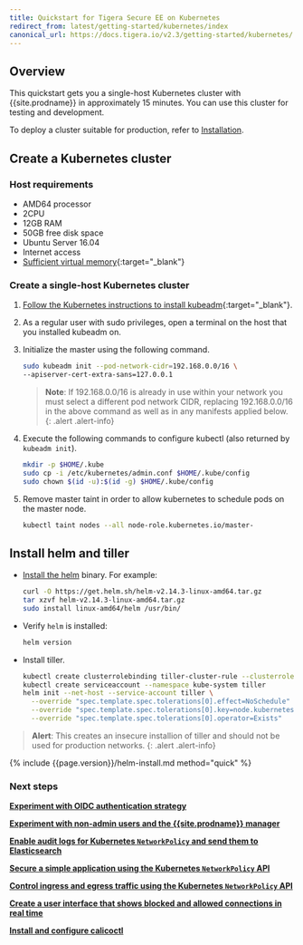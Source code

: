 ```yaml
---
title: Quickstart for Tigera Secure EE on Kubernetes
redirect_from: latest/getting-started/kubernetes/index
canonical_url: https://docs.tigera.io/v2.3/getting-started/kubernetes/
---
```


## Overview

This quickstart gets you a single-host Kubernetes cluster with {{site.prodname}}
in approximately 15 minutes. You can use this cluster for testing and
development.

To deploy a cluster suitable for production, refer to [Installation](installation).

## Create a Kubernetes cluster

### Host requirements

- AMD64 processor
- 2CPU
- 12GB RAM
- 50GB free disk space
- Ubuntu Server 16.04
- Internet access
- [Sufficient virtual memory](https://www.elastic.co/guide/en/elasticsearch/reference/current/vm-max-map-count.html){:target="_blank"}

### Create a single-host Kubernetes cluster

1. [Follow the Kubernetes instructions to install kubeadm](https://kubernetes.io/docs/setup/independent/install-kubeadm/){:target="_blank"}.

1. As a regular user with sudo privileges, open a terminal on the host that
   you installed kubeadm on.

1. Initialize the master using the following command.

   ```bash
   sudo kubeadm init --pod-network-cidr=192.168.0.0/16 \
   --apiserver-cert-extra-sans=127.0.0.1
   ```

   > **Note**: If 192.168.0.0/16 is already in use within your network you must select a different pod network
   > CIDR, replacing 192.168.0.0/16 in the above command as well as in any manifests applied below.
   {: .alert .alert-info}

1. Execute the following commands to configure kubectl (also returned by
   `kubeadm init`).

   ```bash
   mkdir -p $HOME/.kube
   sudo cp -i /etc/kubernetes/admin.conf $HOME/.kube/config
   sudo chown $(id -u):$(id -g) $HOME/.kube/config
   ```

1. Remove master taint in order to allow kubernetes to schedule pods on the master node.

   ```bash
   kubectl taint nodes --all node-role.kubernetes.io/master-
   ```

## Install helm and tiller

- [Install the helm](https://helm.sh/docs/using_helm/#install-helm) binary. For
  example:

  ```bash
  curl -O https://get.helm.sh/helm-v2.14.3-linux-amd64.tar.gz
  tar xzvf helm-v2.14.3-linux-amd64.tar.gz
  sudo install linux-amd64/helm /usr/bin/
  ```

- Verify `helm` is installed:

  ```bash
  helm version
  ```

- Install tiller.

  ```bash
  kubectl create clusterrolebinding tiller-cluster-rule --clusterrole=cluster-admin --serviceaccount=kube-system:tiller
  kubectl create serviceaccount --namespace kube-system tiller
  helm init --net-host --service-account tiller \
    --override "spec.template.spec.tolerations[0].effect=NoSchedule" \
    --override "spec.template.spec.tolerations[0].key=node.kubernetes.io/not-ready" \
    --override "spec.template.spec.tolerations[0].operator=Exists"
  ```

>**Alert**: This creates an insecure installion of tiller and should not be used
           for production networks.
{: .alert .alert-info}

{% include {{page.version}}/helm-install.md method="quick" %}

### Next steps

**[Experiment with OIDC authentication strategy](/{{page.version}}/reference/cnx/authentication)**

**[Experiment with non-admin users and the {{site.prodname}} manager](/{{page.version}}/reference/cnx/rbac-tiered-policies)**

**[Enable audit logs for Kubernetes `NetworkPolicy` and send them to Elasticsearch](/{{page.version}}/security/logs/elastic/ee-audit#enabling-auditing-for-other-resources)**

**[Secure a simple application using the Kubernetes `NetworkPolicy` API]({{site.url}}/{{page.version}}/security/simple-policy)**

**[Control ingress and egress traffic using the Kubernetes `NetworkPolicy` API]({{site.url}}/{{page.version}}/security/advanced-policy)**

**[Create a user interface that shows blocked and allowed connections in real time]({{site.url}}/{{page.version}}/security/stars-policy/)**

**[Install and configure calicoctl](/{{page.version}}/getting-started/calicoctl/install)**
